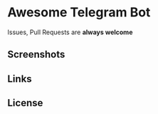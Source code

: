 # Awesome Telegram Bot
Issues, Pull Requests are **always welcome**



## Screenshots


## Links



## License

